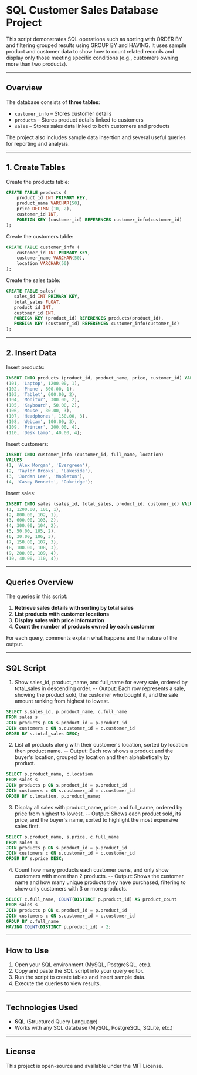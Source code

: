 # SQL Customer Sales Database Project
This script demonstrates SQL operations such as sorting with ORDER BY and filtering grouped results using GROUP BY and HAVING. It uses sample product and customer data to show how to count related records and display only those meeting specific conditions (e.g., customers owning more than two products).

---

## Overview
The database consists of **three tables**:  
- `customer_info` – Stores customer details  
- `products` – Stores product details linked to customers  
- `sales` – Stores sales data linked to both customers and products  

The project also includes sample data insertion and several useful queries for reporting and analysis.

---
## 1. Create Tables
Create the products table:
```sql
CREATE TABLE products (
    product_id INT PRIMARY KEY,
    product_name VARCHAR(50),
    price DECIMAL(10, 2),
    customer_id INT,
    FOREIGN KEY (customer_id) REFERENCES customer_info(customer_id)
);
```
Create the customers table:

```sql
CREATE TABLE customer_info (
    customer_id INT PRIMARY KEY,
    customer_name VARCHAR(50),
    location VARCHAR(50)
);
```
Create the sales table:
```sql
CREATE TABLE sales(
   sales_id INT PRIMARY KEY,
   total_sales FLOAT,
   product_id INT,
   customer_id INT,
   FOREIGN KEY (product_id) REFERENCES products(product_id),
   FOREIGN KEY (customer_id) REFERENCES customer_info(customer_id)
);
```
---
## 2. Insert Data
Insert products:
```sql
INSERT INTO products (product_id, product_name, price, customer_id) VALUES
(101, 'Laptop', 1200.00, 1),
(102, 'Phone', 800.00, 1),
(103, 'Tablet', 600.00, 2),
(104, 'Monitor', 300.00, 2),
(105, 'Keyboard', 50.00, 2),
(106, 'Mouse', 30.00, 3),
(107, 'Headphones', 150.00, 3),
(108, 'Webcam', 100.00, 3),
(109, 'Printer', 200.00, 4),
(110, 'Desk Lamp', 40.00, 4);
```
Insert customers:
```sql
INSERT INTO customer_info (customer_id, full_name, location)
VALUES
(1, 'Alex Morgan', 'Evergreen'),
(2, 'Taylor Brooks', 'Lakeside'),
(3, 'Jordan Lee', 'Mapleton'),
(4, 'Casey Bennett', 'Oakridge');

```
Insert sales:
```sql
INSERT INTO sales (sales_id, total_sales, product_id, customer_id) VALUES
(1, 1200.00, 101, 1),  
(2, 800.00, 102, 1),  
(3, 600.00, 103, 2),   
(4, 300.00, 104, 2),   
(5, 50.00, 105, 2),   
(6, 30.00, 106, 3),    
(7, 150.00, 107, 3),  
(8, 100.00, 108, 3),   
(9, 200.00, 109, 4),   
(10, 40.00, 110, 4); 
```

---
## Queries Overview
The queries in this script:
1. **Retrieve sales details with sorting by total sales**  
2. **List products with customer locations**  
3. **Display sales with price information**  
4. **Count the number of products owned by each customer**  

For each query, comments explain what happens and the nature of the output.

---

## SQL Script

1. Show sales_id, product_name, and full_name for every sale, ordered by total_sales in descending order.
--    Output: Each row represents a sale, showing the product sold, the customer who bought it, and the sale amount ranking from highest to lowest.

```sql
SELECT s.sales_id, p.product_name, c.full_name
FROM sales s
JOIN products p ON s.product_id = p.product_id
JOIN customers c ON s.customer_id = c.customer_id
ORDER BY s.total_sales DESC;
```
2. List all products along with their customer's location, sorted by location then product name.
--    Output: Each row shows a product and the buyer's location, grouped by location and then alphabetically by product.

```sql
SELECT p.product_name, c.location
FROM sales s
JOIN products p ON s.product_id = p.product_id
JOIN customers c ON s.customer_id = c.customer_id
ORDER BY c.location, p.product_name;
```
3. Display all sales with product_name, price, and full_name, ordered by price from highest to lowest.
--    Output: Shows each product sold, its price, and the buyer's name, sorted to highlight the most expensive sales first.

```sql
SELECT p.product_name, s.price, c.full_name
FROM sales s
JOIN products p ON s.product_id = p.product_id
JOIN customers c ON s.customer_id = c.customer_id
ORDER BY s.price DESC;
```
4. Count how many products each customer owns, and only show customers with more than 2 products.
--    Output: Shows the customer name and how many unique products they have purchased, filtering to show only customers with 3 or more products.

```sql
SELECT c.full_name, COUNT(DISTINCT p.product_id) AS product_count
FROM sales s
JOIN products p ON s.product_id = p.product_id
JOIN customers c ON s.customer_id = c.customer_id
GROUP BY c.full_name
HAVING COUNT(DISTINCT p.product_id) > 2;
```
---

## How to Use
1. Open your SQL environment (MySQL, PostgreSQL, etc.).
2. Copy and paste the SQL script into your query editor.
3. Run the script to create tables and insert sample data.
4. Execute the queries to view results.

---

## Technologies Used
- **SQL** (Structured Query Language)
- Works with any SQL database (MySQL, PostgreSQL, SQLite, etc.)

---

## License
This project is open-source and available under the MIT License.
